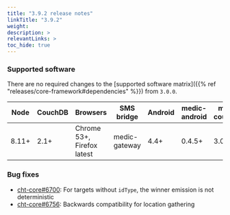 ```yaml
---
title: "3.9.2 release notes"
linkTitle: "3.9.2"
weight:
description: >
relevantLinks: >
toc_hide: true
---
```


### Supported software

There are no required changes to the [supported software matrix]({{% ref "releases/core-framework#dependencies" %}})
 from `3.0.0`.

| Node | CouchDB | Browsers | SMS bridge | Android | medic-android | medic-couch2pg |
|----|----|----|----|----|----|---|
| 8.11+ | 2.1+ | Chrome 53+, Firefox latest | medic-gateway | 4.4+ | 0.4.5+ | 3.0+ |

### Bug fixes

- [cht-core#6700](https://github.com/medic/cht-core/issues/6700): For targets without `idType`, the winner emission is not deterministic
- [cht-core#6756](https://github.com/medic/cht-core/issues/6756): Backwards compatibility for location gathering
